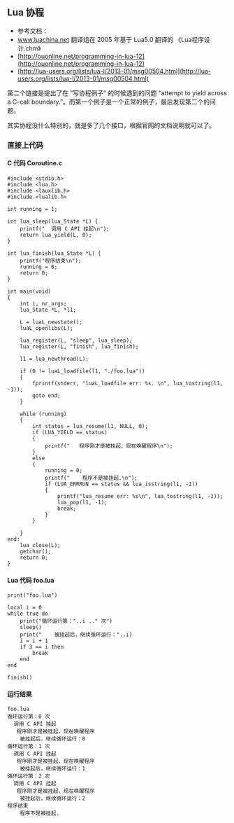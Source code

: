 ## Lua 协程 ##

- 参考文档：
 - www.luachina.net 翻译组在 2005 年基于 Lua5.0 翻译的 《Lua程序设计.chm》  
 - [http://ouonline.net/programming-in-lua-12](http://ouonline.net/programming-in-lua-12)
 - [http://lua-users.org/lists/lua-l/2013-01/msg00504.html](http://lua-users.org/lists/lua-l/2013-01/msg00504.html)

第二个链接是提出了在 “写协程例子” 的时候遇到的问题 “attempt to yield across a C-call boundary.”。而第一个例子是一个正常的例子，最后发现第二个的问题。

其实协程没什么特别的，就是多了几个接口，根据官网的文档说明就可以了。

### 直接上代码 ###
#### C 代码 Coroutine.c ####
	#include <stdio.h>
	#include <lua.h>
	#include <lauxlib.h>
	#include <lualib.h>
	
	int running = 1;
	
	int lua_sleep(lua_State *L) {
		printf("  调用 C API 挂起\n");
		return lua_yield(L, 0);
	}
	
	int lua_finish(lua_State *L) {
		printf("程序结束\n");
		running = 0;
		return 0;
	}
	
	int main(void)
	{
		int i, nr_args;
		lua_State *L, *l1;
	
		L = luaL_newstate();
		luaL_openlibs(L);
	
		lua_register(L, "sleep", lua_sleep);
		lua_register(L, "finish", lua_finish);
	
		l1 = lua_newthread(L);
	
		if (0 != luaL_loadfile(l1, "./foo.lua"))
		{
			fprintf(stderr, "luaL_loadfile err: %s. \n", lua_tostring(l1, -1));
			goto end;
		}
	
		while (running)
		{
			int status = lua_resume(l1, NULL, 0);
			if (LUA_YIELD == status)
			{
				printf("   程序刚才是被挂起，现在唤醒程序\n");
			}
			else
			{
				running = 0;
				printf("    程序不是被挂起.\n");
				if (LUA_ERRRUN == status && lua_isstring(l1, -1))
				{
					printf("lua_resume err: %s\n", lua_tostring(l1, -1));
					lua_pop(l1, -1);
					break;
				}
			}
	
		}
	end:
		lua_close(L);
		getchar();
		return 0;
	}

#### Lua 代码 foo.lua ####
	print("foo.lua")
	
	local i = 0
	while true do
		print("循环运行第："..i .." 次")
		sleep()
		print("    被挂起后，继续循环运行："..i)
		i = i + 1
		if 3 == i then
			break
		end
	end
	
	finish()

#### 运行结果 ####
	foo.lua
	循环运行第：0 次
	  调用 C API 挂起
	   程序刚才是被挂起，现在唤醒程序
	    被挂起后，继续循环运行：0
	循环运行第：1 次
	  调用 C API 挂起
	   程序刚才是被挂起，现在唤醒程序
	    被挂起后，继续循环运行：1
	循环运行第：2 次
	  调用 C API 挂起
	   程序刚才是被挂起，现在唤醒程序
	    被挂起后，继续循环运行：2
	程序结束
	    程序不是被挂起.